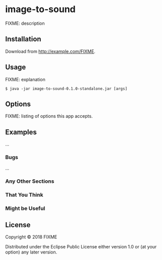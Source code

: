 # image-to-sound

FIXME: description

## Installation

Download from http://example.com/FIXME.

## Usage

FIXME: explanation

    $ java -jar image-to-sound-0.1.0-standalone.jar [args]

## Options

FIXME: listing of options this app accepts.

## Examples

...

### Bugs

...

### Any Other Sections
### That You Think
### Might be Useful

## License

Copyright © 2018 FIXME

Distributed under the Eclipse Public License either version 1.0 or (at
your option) any later version.
